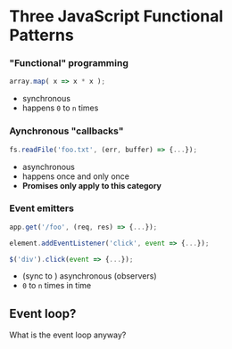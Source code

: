 Three JavaScript Functional Patterns
===

### "Functional" programming

```js
array.map( x => x * x );
```

* synchronous 
* happens `0` to `n` times

### Aynchronous "callbacks"

```js
fs.readFile('foo.txt', (err, buffer) => {...});
```

* asynchronous 
* happens once and only once
* __Promises only apply to this category__

### Event emitters

```js
app.get('/foo', (req, res) => {...});

element.addEventListener('click', event => {...});

$('div').click(event => {...});
```

* (sync to ) asynchronous (observers)
* `0` to `n` times in time

## Event loop?

What is the event loop anyway?